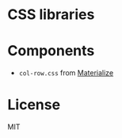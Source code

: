 CSS libraries
=======


Components
=======
- ```col-row.css``` from [Materialize]


License
=======
MIT

[Materialize]: https://materializecss.com
